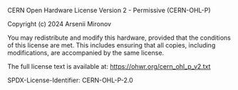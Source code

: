 CERN Open Hardware License Version 2 - Permissive (CERN-OHL-P)

Copyright (c) 2024 Arsenii Mironov

You may redistribute and modify this hardware, provided that the conditions of this license are met. 
This includes ensuring that all copies, including modifications, are accompanied by the same license.

The full license text is available at:
https://ohwr.org/cern_ohl_p_v2.txt

SPDX-License-Identifier: CERN-OHL-P-2.0
